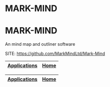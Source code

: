 # MARK-MIND
# MARK-MIND
 
 An mind map and outliner software
 
 SITE: https://github.com/MarkMindLtd/Mark-Mind

 | [Applications](https://portable-linux-apps.github.io/apps.html) | [Home](https://portable-linux-apps.github.io)
 | --- | --- |

 | [Applications](https://portable-linux-apps.github.io/apps.html) | [Home](https://portable-linux-apps.github.io)
 | --- | --- |
